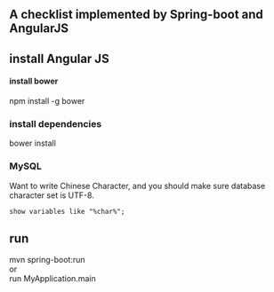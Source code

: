 A checklist implemented by Spring-boot and AngularJS
---
## install Angular JS

#### install bower
npm install -g bower

### install dependencies
bower install

### MySQL
Want to write Chinese Character, and you should make sure database character set is UTF-8.
```
show variables like "%char%";
```

##  run
mvn spring-boot:run  
or  
run MyApplication.main
